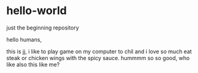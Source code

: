 # hello-world
just the beginning repository


hello humans,

this is jj, i like to play game on my computer to chil and i love so much eat steak or chicken wings with the spicy sauce. hummmm so
so good, who like also this like me?

